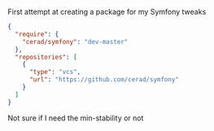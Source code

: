 First attempt at creating a package for my Symfony tweaks

```json
{
  "require": {
    "cerad/symfony": "dev-master"
  },
  "repositories": [
    {
      "type": "vcs",
      "url": "https://github.com/cerad/symfony"
    }
  ]
}
```

Not sure if I need the min-stability or not